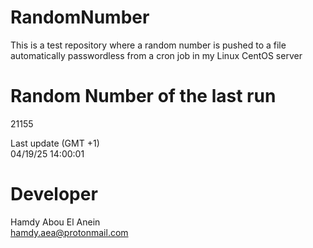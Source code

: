 # RandomNumber    
This is a test repository where a random number is pushed to a file automatically passwordless from a cron job in my Linux CentOS server    
# Random Number of the last run   
21155
      
Last update (GMT +1)    
04/19/25 14:00:01
# Developer    
Hamdy Abou El Anein   
hamdy.aea@protonmail.com
